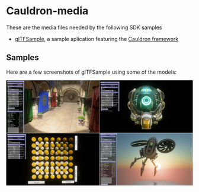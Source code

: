 # Cauldron-media

These are the media files needed by the following SDK samples

 - [glTFSample](https://github.com/GPUOpen-LibrariesAndSDKs/glTFSample), a sample aplication featuring the [Cauldron framework](https://github.com/GPUOpen-LibrariesAndSDKs/Cauldron)

 ## Samples

 Here are a few screenshots of glTFSample using some of the models:

![Screenshot](screenshot.png)
